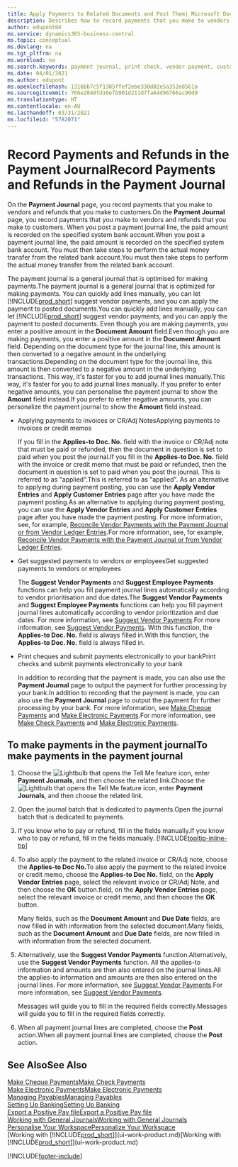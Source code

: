 ```yaml
---
title: Apply Payments to Related Documents and Post Them| Microsoft Docs
description: Describes how to record payments that you make to vendors and refunds that you make to customers.
author: edupont04
ms.service: dynamics365-business-central
ms.topic: conceptual
ms.devlang: na
ms.tgt_pltfrm: na
ms.workload: na
ms.search.keywords: payment journal, print check, vendor payment, customer refund, creditor, debt, balance due, AP
ms.date: 04/01/2021
ms.author: edupont
ms.openlocfilehash: 1316bb7c5f1385ffef2ebe330d02e5a352e8561a
ms.sourcegitcommit: 766e2840fd16efb901d211d7fa64d96766ac99d9
ms.translationtype: HT
ms.contentlocale: en-AU
ms.lasthandoff: 03/31/2021
ms.locfileid: "5782071"
---
```

# <a name="record-payments-and-refunds-in-the-payment-journal"></a><span data-ttu-id="d3249-103">Record Payments and Refunds in the Payment Journal</span><span class="sxs-lookup"><span data-stu-id="d3249-103">Record Payments and Refunds in the Payment Journal</span></span>

<span data-ttu-id="d3249-104">On the **Payment Journal** page, you record payments that you make to vendors and refunds that you make to customers.</span><span class="sxs-lookup"><span data-stu-id="d3249-104">On the **Payment Journal** page, you record payments that you make to vendors and refunds that you make to customers.</span></span> <span data-ttu-id="d3249-105">When you post a payment journal line, the paid amount is recorded on the specified system bank account.</span><span class="sxs-lookup"><span data-stu-id="d3249-105">When you post a payment journal line, the paid amount is recorded on the specified system bank account.</span></span> <span data-ttu-id="d3249-106">You must then take steps to perform the actual money transfer from the related bank account.</span><span class="sxs-lookup"><span data-stu-id="d3249-106">You must then take steps to perform the actual money transfer from the related bank account.</span></span>  

<span data-ttu-id="d3249-107">The payment journal is a general journal that is optimised for making payments.</span><span class="sxs-lookup"><span data-stu-id="d3249-107">The payment journal is a general journal that is optimized for making payments.</span></span> <span data-ttu-id="d3249-108">You can quickly add lines manually, you can let [!INCLUDE[prod_short](includes/prod_short.md)] suggest vendor payments, and you can apply the payment to posted documents.</span><span class="sxs-lookup"><span data-stu-id="d3249-108">You can quickly add lines manually, you can let [!INCLUDE[prod_short](includes/prod_short.md)] suggest vendor payments, and you can apply the payment to posted documents.</span></span> <span data-ttu-id="d3249-109">Even though you are making payments, you enter a positive amount in the **Document Amount** field.</span><span class="sxs-lookup"><span data-stu-id="d3249-109">Even though you are making payments, you enter a positive amount in the **Document Amount** field.</span></span> <span data-ttu-id="d3249-110">Depending on the document type for the journal line, this amount is then converted to a negative amount in the underlying transactions.</span><span class="sxs-lookup"><span data-stu-id="d3249-110">Depending on the document type for the journal line, this amount is then converted to a negative amount in the underlying transactions.</span></span> <span data-ttu-id="d3249-111">This way, it's faster for you to add journal lines manually.</span><span class="sxs-lookup"><span data-stu-id="d3249-111">This way, it's faster for you to add journal lines manually.</span></span> <span data-ttu-id="d3249-112">If you prefer to enter negative amounts, you can personalise the payment journal to show the **Amount** field instead.</span><span class="sxs-lookup"><span data-stu-id="d3249-112">If you prefer to enter negative amounts, you can personalize the payment journal to show the **Amount** field instead.</span></span>  

- <span data-ttu-id="d3249-113">Applying payments to invoices or CR/Adj Notes</span><span class="sxs-lookup"><span data-stu-id="d3249-113">Applying payments to invoices or credit memos</span></span>

    <span data-ttu-id="d3249-114">If you fill in the **Applies-to Doc. No.** field with the invoice or CR/Adj note that must be paid or refunded, then the document in question is set to paid when you post the journal.</span><span class="sxs-lookup"><span data-stu-id="d3249-114">If you fill in the **Applies-to Doc. No.** field with the invoice or credit memo that must be paid or refunded, then the document in question is set to paid when you post the journal.</span></span> <span data-ttu-id="d3249-115">This is referred to as "applied".</span><span class="sxs-lookup"><span data-stu-id="d3249-115">This is referred to as "applied".</span></span> <span data-ttu-id="d3249-116">As an alternative to applying during payment posting, you can use the **Apply Vendor Entries** and **Apply Customer Entries** page after you have made the payment posting.</span><span class="sxs-lookup"><span data-stu-id="d3249-116">As an alternative to applying during payment posting, you can use the **Apply Vendor Entries** and **Apply Customer Entries** page after you have made the payment posting.</span></span> <span data-ttu-id="d3249-117">For more information, see, for example, [Reconcile Vendor Payments with the Payment Journal or from Vendor Ledger Entries](payables-how-apply-purchase-transactions-manually.md).</span><span class="sxs-lookup"><span data-stu-id="d3249-117">For more information, see, for example, [Reconcile Vendor Payments with the Payment Journal or from Vendor Ledger Entries](payables-how-apply-purchase-transactions-manually.md).</span></span>  

- <span data-ttu-id="d3249-118">Get suggested payments to vendors or employees</span><span class="sxs-lookup"><span data-stu-id="d3249-118">Get suggested payments to vendors or employees</span></span>

    <span data-ttu-id="d3249-119">The **Suggest Vendor Payments** and **Suggest Employee Payments** functions can help you fill payment journal lines automatically according to vendor prioritisation and due dates.</span><span class="sxs-lookup"><span data-stu-id="d3249-119">The **Suggest Vendor Payments** and **Suggest Employee Payments** functions can help you fill payment journal lines automatically according to vendor prioritization and due dates.</span></span> <span data-ttu-id="d3249-120">For more information, see [Suggest Vendor Payments](payables-how-suggest-vendor-payments.md).</span><span class="sxs-lookup"><span data-stu-id="d3249-120">For more information, see [Suggest Vendor Payments](payables-how-suggest-vendor-payments.md).</span></span> <span data-ttu-id="d3249-121">With this function, the **Applies-to Doc. No.** field is always filled in.</span><span class="sxs-lookup"><span data-stu-id="d3249-121">With this function, the **Applies-to Doc. No.** field is always filled in.</span></span>  

- <span data-ttu-id="d3249-122">Print cheques and submit payments electronically to your bank</span><span class="sxs-lookup"><span data-stu-id="d3249-122">Print checks and submit payments electronically to your bank</span></span>

    <span data-ttu-id="d3249-123">In addition to recording that the payment is made, you can also use the **Payment Journal** page to output the payment for further processing by your bank.</span><span class="sxs-lookup"><span data-stu-id="d3249-123">In addition to recording that the payment is made, you can also use the **Payment Journal** page to output the payment for further processing by your bank.</span></span> <span data-ttu-id="d3249-124">For more information, see [Make Cheque Payments](payables-how-work-checks.md) and [Make Electronic Payments](finance-make-payments-with-bank-data-conversion-service-or-sepa-credit-transfer.md#exporting-payments-to-a-bank-file).</span><span class="sxs-lookup"><span data-stu-id="d3249-124">For more information, see [Make Check Payments](payables-how-work-checks.md) and [Make Electronic Payments](finance-make-payments-with-bank-data-conversion-service-or-sepa-credit-transfer.md#exporting-payments-to-a-bank-file).</span></span>  

## <a name="to-make-payments-in-the-payment-journal"></a><span data-ttu-id="d3249-125">To make payments in the payment journal</span><span class="sxs-lookup"><span data-stu-id="d3249-125">To make payments in the payment journal</span></span>

1. <span data-ttu-id="d3249-126">Choose the ![Lightbulb that opens the Tell Me feature](media/ui-search/search_small.png "Tell me what you want to do") icon, enter **Payment Journals**, and then choose the related link.</span><span class="sxs-lookup"><span data-stu-id="d3249-126">Choose the ![Lightbulb that opens the Tell Me feature](media/ui-search/search_small.png "Tell me what you want to do") icon, enter **Payment Journals**, and then choose the related link.</span></span>
2. <span data-ttu-id="d3249-127">Open the journal batch that is dedicated to payments.</span><span class="sxs-lookup"><span data-stu-id="d3249-127">Open the journal batch that is dedicated to payments.</span></span>
3. <span data-ttu-id="d3249-128">If you know who to pay or refund, fill in the fields manually.</span><span class="sxs-lookup"><span data-stu-id="d3249-128">If you know who to pay or refund, fill in the fields manually.</span></span> [!INCLUDE[tooltip-inline-tip](includes/tooltip-inline-tip_md.md)]
4. <span data-ttu-id="d3249-129">To also apply the payment to the related invoice or CR/Adj note, choose the **Applies-to Doc No.**</span><span class="sxs-lookup"><span data-stu-id="d3249-129">To also apply the payment to the related invoice or credit memo, choose the **Applies-to Doc No.**</span></span> <span data-ttu-id="d3249-130">field, on the **Apply Vendor Entries** page, select the relevant invoice or CR/Adj Note, and then choose the **OK** button.</span><span class="sxs-lookup"><span data-stu-id="d3249-130">field, on the **Apply Vendor Entries** page, select the relevant invoice or credit memo, and then choose the **OK** button.</span></span>

    <span data-ttu-id="d3249-131">Many fields, such as the **Document Amount** and **Due Date** fields, are now filled in with information from the selected document.</span><span class="sxs-lookup"><span data-stu-id="d3249-131">Many fields, such as the **Document Amount** and **Due Date** fields, are now filled in with information from the selected document.</span></span>
5. <span data-ttu-id="d3249-132">Alternatively, use the **Suggest Vendor Payments** function.</span><span class="sxs-lookup"><span data-stu-id="d3249-132">Alternatively, use the **Suggest Vendor Payments** function.</span></span> <span data-ttu-id="d3249-133">All the applies-to information and amounts are then also entered on the journal lines.</span><span class="sxs-lookup"><span data-stu-id="d3249-133">All the applies-to information and amounts are then also entered on the journal lines.</span></span> <span data-ttu-id="d3249-134">For more information, see [Suggest Vendor Payments](payables-how-suggest-vendor-payments.md).</span><span class="sxs-lookup"><span data-stu-id="d3249-134">For more information, see [Suggest Vendor Payments](payables-how-suggest-vendor-payments.md).</span></span>

    <span data-ttu-id="d3249-135">Messages will guide you to fill in the required fields correctly.</span><span class="sxs-lookup"><span data-stu-id="d3249-135">Messages will guide you to fill in the required fields correctly.</span></span>
6.  <span data-ttu-id="d3249-136">When all payment journal lines are completed, choose the **Post** action.</span><span class="sxs-lookup"><span data-stu-id="d3249-136">When all payment journal lines are completed, choose the **Post** action.</span></span>

## <a name="see-also"></a><span data-ttu-id="d3249-137">See Also</span><span class="sxs-lookup"><span data-stu-id="d3249-137">See Also</span></span>
[<span data-ttu-id="d3249-138">Make Cheque Payments</span><span class="sxs-lookup"><span data-stu-id="d3249-138">Make Check Payments</span></span>](payables-how-work-checks.md)  
[<span data-ttu-id="d3249-139">Make Electronic Payments</span><span class="sxs-lookup"><span data-stu-id="d3249-139">Make Electronic Payments</span></span>](finance-make-payments-with-bank-data-conversion-service-or-sepa-credit-transfer.md#exporting-payments-to-a-bank-file)  
[<span data-ttu-id="d3249-140">Managing Payables</span><span class="sxs-lookup"><span data-stu-id="d3249-140">Managing Payables</span></span>](payables-manage-payables.md)  
[<span data-ttu-id="d3249-141">Setting Up Banking</span><span class="sxs-lookup"><span data-stu-id="d3249-141">Setting Up Banking</span></span>](bank-setup-banking.md)  
[<span data-ttu-id="d3249-142">Export a Positive Pay file</span><span class="sxs-lookup"><span data-stu-id="d3249-142">Export a Positive Pay file</span></span>](finance-how-positive-pay.md)  
[<span data-ttu-id="d3249-143">Working with General Journals</span><span class="sxs-lookup"><span data-stu-id="d3249-143">Working with General Journals</span></span>](ui-work-general-journals.md)  
[<span data-ttu-id="d3249-144">Personalise Your Workspace</span><span class="sxs-lookup"><span data-stu-id="d3249-144">Personalize Your Workspace</span></span>](ui-personalization-user.md)  
<span data-ttu-id="d3249-145">[Working with [!INCLUDE[prod_short](includes/prod_short.md)]](ui-work-product.md)</span><span class="sxs-lookup"><span data-stu-id="d3249-145">[Working with [!INCLUDE[prod_short](includes/prod_short.md)]](ui-work-product.md)</span></span>  


[!INCLUDE[footer-include](includes/footer-banner.md)]